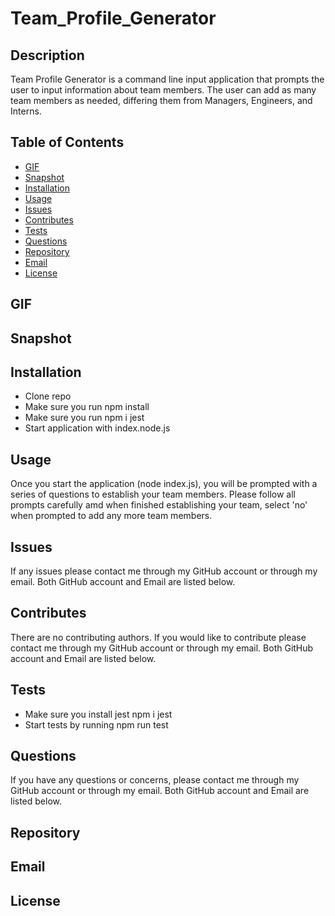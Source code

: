 # Team_Profile_Generator

## Description
Team Profile Generator is a command line input application that prompts the user to input information about team members. The user can add as many team members as needed, differing them
from Managers, Engineers, and Interns.

## Table of Contents
- [GIF](#gif)
- [Snapshot](#snapshot)
- [Installation](#installation)
- [Usage](#usage)
- [Issues](#issues)
- [Contributes](#contributes)
- [Tests](#tests)
- [Questions](#questions)
- [Repository](#repository)
- [Email](#email)
- [License](#license)

## GIF

## Snapshot

## Installation
- Clone repo
- Make sure you run npm install
- Make sure you run npm i jest
- Start application with index.node.js

## Usage
Once you start the application (node index.js), you will be prompted with a series of questions to establish your team members. Please follow all prompts carefully amd when finished 
establishing your team, select 'no' when prompted to add any more team members.

## Issues
If any issues please contact me through my GitHub account or through my email. Both GitHub account and Email are listed below.

## Contributes
There are no contributing authors. If you would like to contribute please contact me through my GitHub account or through my email. Both GitHub account and Email are listed below.

## Tests
- Make sure you install jest npm i jest
- Start tests by running npm run test

## Questions
If you have any questions or concerns, please contact me through my GitHub account or through my email. Both GitHub account and Email are listed below.

## Repository

## Email

## License